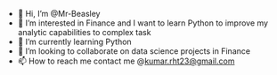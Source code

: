 - 👋 Hi, I’m @Mr-Beasley
- 👀 I’m interested in Finance and I want to learn Python to improve my analytic capabilities to complex task
- 🌱 I’m currently learning Python
- 💞️ I’m looking to collaborate on data science projects in Finance
- 📫 How to reach me contact me @kumar.rht23@gmail.com

<!---
Mr-Beasley/Mr-Beasley is a ✨ special ✨ repository because its `README.md` (this file) appears on your GitHub profile.
You can click the Preview link to take a look at your changes.
--->

